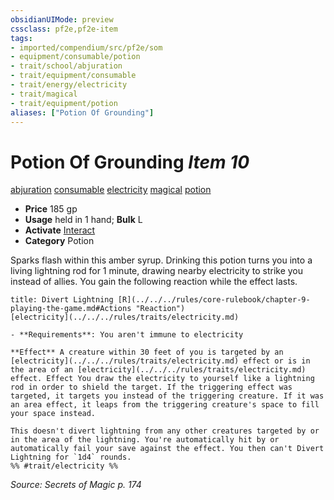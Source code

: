 ```yaml
---
obsidianUIMode: preview
cssclass: pf2e,pf2e-item
tags:
- imported/compendium/src/pf2e/som
- equipment/consumable/potion
- trait/school/abjuration
- trait/equipment/consumable
- trait/energy/electricity
- trait/magical
- trait/equipment/potion
aliases: ["Potion Of Grounding"]
---
```

# Potion Of Grounding *Item 10*  
[abjuration](abjuration.md)  [consumable](consumable.md)  [electricity](electricity.md)  [magical](magical.md)  [potion](potion.md)  

- **Price** 185 gp
- **Usage** held in 1 hand; **Bulk** L
- **Activate** [Interact](interact.md)
- **Category** Potion

Sparks flash within this amber syrup. Drinking this potion turns you into a living lightning rod for 1 minute, drawing nearby electricity to strike you instead of allies. You gain the following reaction while the effect lasts.

```ad-embed-ability
title: Divert Lightning [R](../../../rules/core-rulebook/chapter-9-playing-the-game.md#Actions "Reaction")
[electricity](../../../rules/traits/electricity.md)  

- **Requirements**: You aren't immune to electricity

**Effect** A creature within 30 feet of you is targeted by an [electricity](../../../rules/traits/electricity.md) effect or is in the area of an [electricity](../../../rules/traits/electricity.md) effect. Effect You draw the electricity to yourself like a lightning rod in order to shield the target. If the triggering effect was targeted, it targets you instead of the triggering creature. If it was an area effect, it leaps from the triggering creature's space to fill your space instead.

This doesn't divert lightning from any other creatures targeted by or in the area of the lightning. You're automatically hit by or automatically fail your save against the effect. You then can't Divert Lightning for `1d4` rounds.  
%% #trait/electricity %%
```

*Source: Secrets of Magic p. 174*
